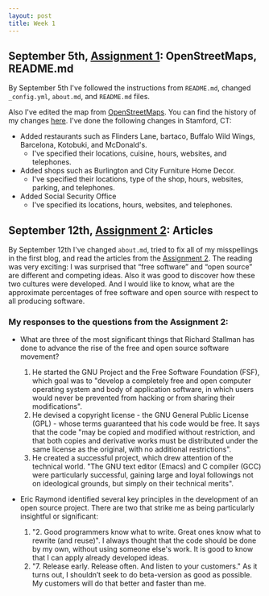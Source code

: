 ```yaml
---
layout: post
title: Week 1
---
```


## September 5th, [Assignment 1](http://www.compsci.hunter.cuny.edu/~sweiss/course_materials/cs_ossd/assignments/openstreetmap_assignment.pdf): OpenStreetMaps, README.md
By September 5th I've followed the instructions from `README.md`, changed `_config.yml`, `about.md`, and `README.md` files. 

Also I've edited the map from [OpenStreetMaps](https://www.openstreetmap.org). You can find the history of my changes [here]( https://www.openstreetmap.org/user/LiudmilaZyrianova239/history).
I've done the following changes in Stamford, CT:
* Added restaurants such as Flinders Lane, bartaco, Buffalo Wild Wings, Barcelona, Kotobuki, and McDonald's. 
  * I've specified their locations, cuisine, hours, websites, and telephones.
* Added shops such as Burlington and City Furniture Home Decor.
  * I've specified their locations, type of the shop, hours, websites, parking, and telephones.
* Added Social Security Office
  * I've specified its locations, hours, websites, and telephones.
  
## September 12th, [Assignment 2](http://www.compsci.hunter.cuny.edu/~sweiss/course_materials/cs_ossd/assignments/assignment_02_readings.pdf): Articles
By September 12th I've changed `about.md`, tried to fix all of my misspellings in the first blog, and read the articles from the [Assignment 2](http://www.compsci.hunter.cuny.edu/~sweiss/course_materials/cs_ossd/assignments/assignment_02_readings.pdf). The reading was very exciting: I was surprised that “free software” and “open source” are different and competing ideas. Also it was good to discover how these two cultures were developed. And I would like to know, what are the approximate percentages of free software and open source with respect to all producing software.

### My responses to the questions from the Assignment 2:

* What are three of the most significant things that Richard Stallman has done to advance the rise of the free and open source software movement? 
  1. He started the GNU Project and the Free Software Foundation (FSF), which goal was to "develop a completely free and open computer operating system and body of application software, in which users would never be prevented from hacking or from sharing their modifications".
  2. He devised a copyright license - the GNU General Public License (GPL) - whose terms guaranteed that his code would be free. It says that the code "may be copied and modified without restriction, and that both copies and derivative works must be distributed under the same license as the original, with no additional restrictions".
  3. He created a successful project, which drew attention of the technical world. "The GNU text editor (Emacs) and C compiler (GCC) were particularly successful, gaining large and loyal followings not on ideological grounds, but simply on their technical merits".
 
* Eric Raymond identified several key principles in the development of an open source project. There are two that strike me as being particularly insightful or significant:
  1. "2. Good programmers know what to write. Great ones know what to rewrite (and reuse)".
  I always thought that the code should be done by my own, without using someone else's work. It is good to know that I can apply already developed ideas.
  2. "7. Release early. Release often. And listen to your customers."
 As it turns out, I shouldn’t seek to do beta-version as good as possible. My customers will do that better and faster than me.

